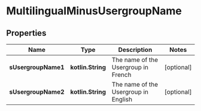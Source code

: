 
# MultilingualMinusUsergroupName

## Properties
Name | Type | Description | Notes
------------ | ------------- | ------------- | -------------
**sUsergroupName1** | **kotlin.String** | The name of the Usergroup in French |  [optional]
**sUsergroupName2** | **kotlin.String** | The name of the Usergroup in English |  [optional]



